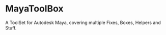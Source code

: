 MayaToolBox
===========

A ToolSet for Autodesk Maya, covering multiple Fixes, Boxes, Helpers and Stuff.

